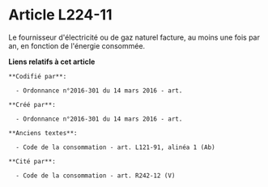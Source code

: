 # Article L224-11

Le fournisseur d'électricité ou de gaz naturel facture, au moins une fois par an, en fonction de l'énergie consommée.

**Liens relatifs à cet article**

	**Codifié par**:

	  - Ordonnance n°2016-301 du 14 mars 2016 - art.

	**Créé par**:

	  - Ordonnance n°2016-301 du 14 mars 2016 - art.

	**Anciens textes**:

	  - Code de la consommation - art. L121-91, alinéa 1 (Ab)

	**Cité par**:

	  - Code de la consommation - art. R242-12 (V)
